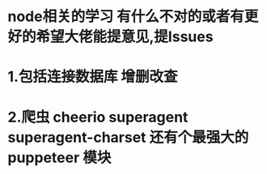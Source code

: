 # node相关的学习   有什么不对的或者有更好的希望大佬能提意见,提Issues     
# 1.包括连接数据库   增删改查
# 2.爬虫  cheerio     superagent    superagent-charset    还有个最强大的puppeteer 模块
